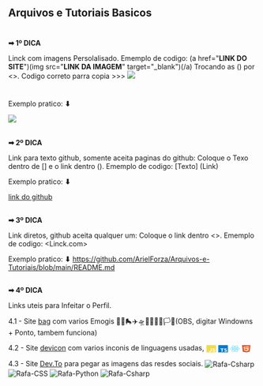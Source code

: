 ## **Arquivos e Tutoriais Basicos** <h1>

**➡ 1º DICA**

Linck com imagens Persolalisado.
Ememplo de codigo: (a href="**LINK DO SITE**")(img src="**LINK DA IMAGEM**" target="_blank")(/a) Trocando as () por <>. Codigo correto  parra copia >>> <a href="LINK DO SITE" target="_blank"><img src="LINK DA IMAGEM" target="_blank"></a>


#
Exemplo pratico: **⬇**

<a href="https://www.youtube.com/channel/UCwEGvMwR6OJ7M-S9jZIKqNw" target="_blank"><img src="https://img.shields.io/badge/YouTube-FF0000?style=for-the-badge&logo=youtube&logoColor=white" target="_blank"></a>
##

**➡ 2º DICA** 

Link para texto github, somente aceita paginas do github:
Coloque o Texo dentro de [] e o link dentro ().
Ememplo de codigo: [Texto] (Link)

Exemplo pratico: **⬇**

[link do github](https://github.com/ArielForza/Arquivos-e-Tutoriais/blob/main/README.md)
##

**➡ 3º DICA**  

Link diretos, github aceita qualquer um:
Coloque o link dentro <>.
Ememplo de codigo: <Linck.com>

Exemplo pratico: **⬇**
<https://github.com/ArielForza/Arquivos-e-Tutoriais/blob/main/README.md>
##

**➡ 4º DICA**

Links uteis para Infeitar o Perfil.

  4.1 - Site [bag](https://emojipedia.org/pt/search?q=bag) com varios Emogis 🚌🚎🛼✈️🛸🛞⛽⛽🏁🏳🚦(OBS, digitar Windowns + Ponto, tambem funciona)

  4.2 - Site [devicon](https://devicon.dev/) com varios inconis de linguagens usadas, 
  <img align="center" alt="Rafa-Js" height="15" width="20" src="https://raw.githubusercontent.com/devicons/devicon/master/icons/javascript/javascript-plain.svg">
  <img align="center" alt="Rafa-Ts" height="15" width="20" src="https://raw.githubusercontent.com/devicons/devicon/master/icons/typescript/typescript-plain.svg">
  <img align="center" alt="Rafa-React" height="15" width="20" src="https://raw.githubusercontent.com/devicons/devicon/master/icons/react/react-original.svg">
  <img align="center" alt="Rafa-HTML" height="15" width="20" src="https://raw.githubusercontent.com/devicons/devicon/master/icons/html5/html5-original.svg">

  4.3 - Site [Dev.To](https://dev.to/envoy_/150-badges-for-github-pnk) para pegar as imagens das resdes sociais.
  <img align="center" alt="Rafa-Csharp" height="15" width="40" src="https://img.shields.io/badge/GitHub-100000?style=for-the-badge&logo=github&logoColor=white">
  <img align="center" alt="Rafa-CSS" height="15" width="40" src="https://img.shields.io/badge/LinkedIn-0077B5?style=for-the-badge&logo=linkedin&logoColor=white">
  <img align="center" alt="Rafa-Python" height="15" width="40" src="https://img.shields.io/badge/TikTok-000000?style=for-the-badge&logo=tiktok&logoColor=white">
  <img align="center" alt="Rafa-Csharp" height="15" width="40" src="https://img.shields.io/badge/Twitter-1DA1F2?style=for-the-badge&logo=twitter&logoColor=white">
##
